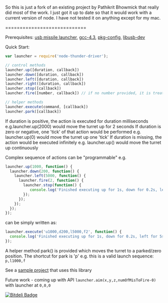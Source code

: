 
So this is just a fork of an existing project by Pathikrit Bhowmick that really did most of the work. I just got it up
to date so that it would work with a current version of node. I have not tested it on anything except for my mac.


============================

Prerequisites:
[usb missile launcher](http://www.dreamcheeky.com/thunder-missile-launcher), 
[gcc-4.3](http://stackoverflow.com/questions/10480654/std-gnu0xoption-for-macos), 
[pkg-config](http://manpages.ubuntu.com/manpages/hardy/man1/pkg-config.1.html), 
[libusb-dev](http://ubuntuforums.org/showthread.php?t=1537201)

Quick Start:

```javascript
var launcher = require('node-thunder-driver');

// control methods
launcher.up([duration, callback])
launcher.down([duration, callback])
launcher.left([duration, callback])
launcher.right([duration, callback])
launcher.stop([callback])
launcher.fire([number, callback]) // if no number provided, it is treated as 1

// helper methods
launcher.execute(command, [callback])
launcher.park([callback])
```

If duration is positive, the action is executed for duration milliseconds e.g.launcher.up(2000) would move the turret up for 2 seconds
If duration is zero or negative, one 'tick' of that action would be performed e.g. launcher.up(0) would move the turret up one 'tick'
If duration is missing, the action would be executed infinitely e.g. launcher.up() would move the turret up continuously

Complex sequence of actions can be "programmable" e.g.

```javascript
launcher.up(1000, function() {
  launcher.down(200, function() {
    launcher.left(5000, function() {
      launcher.fire(2, function() {
        launcher.stop(function() {
           console.log('Finished executing up for 1s, down for 0.2s, left for 5s and then fired 2 missiles');
        });
      });
    });
  });
});
```

can be simply written as:

```javascript
launcher.execute('u1000,d200,l5000,f2', function() {
  console.log('Finished executing up for 1s, down for 0.2s, left for 5s and then fired 2 missiles');
});
```

A helper method park() is provided which moves the turret to a parked/zero position.
The shortcut for park is 'p' e.g. this is a valid launch sequence: `p,l1000,f`

See a [sample project](http://github.com/pathikrit/node-thunder-webui) that uses this library

Future work - coming up with API `launcher.aim(x,y,z,numOfMisToFire-0)` with launcher at `0,0,0`



[![Bitdeli Badge](https://d2weczhvl823v0.cloudfront.net/pathikrit/node-thunder-driver/trend.png)](https://bitdeli.com/free "Bitdeli Badge")

